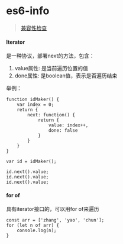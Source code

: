 es6-info
========

> [兼容性检查](http://kangax.github.io/compat-table/es6/)

#### Iterator

是一种协议，部署next的方法，包含：

1. value属性: 是当前遍历位置的值
2. done属性: 是boolean值，表示是否遍历结束

举例：

```shell
function idMaker() {
	var index = 0;
	return {
		next: function() {
			return {
				value: index++,
				done: false
			}
		}
	}
}

var id = idMaker();

id.next().value;
id.next().value;
id.next().value;
```


#### for of

具有iterator接口的，可以用for of来遍历


```shell
const arr = ['zhang', 'yao', 'chun'];
for (let n of arr) {
	console.log(n);
}
```









